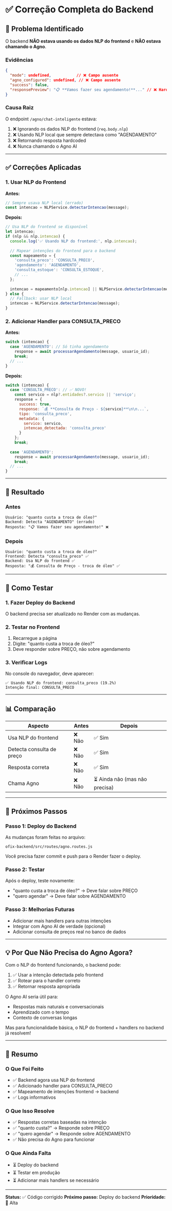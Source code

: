 # ✅ Correção Completa do Backend

## 🎯 Problema Identificado

O backend **NÃO estava usando os dados NLP do frontend** e **NÃO estava chamando o Agno**.

### Evidências
```json
{
  "mode": undefined,           // ❌ Campo ausente
  "agno_configured": undefined, // ❌ Campo ausente
  "success": false,
  "responsePreview": "📋 **Vamos fazer seu agendamento!**..." // ❌ Hardcoded
}
```

### Causa Raiz
O endpoint `/agno/chat-inteligente` estava:
1. ❌ Ignorando os dados NLP do frontend (`req.body.nlp`)
2. ❌ Usando NLP local que sempre detectava como "AGENDAMENTO"
3. ❌ Retornando resposta hardcoded
4. ❌ Nunca chamando o Agno AI

---

## ✅ Correções Aplicadas

### 1. Usar NLP do Frontend

**Antes:**
```javascript
// Sempre usava NLP local (errado)
const intencao = NLPService.detectarIntencao(message);
```

**Depois:**
```javascript
// Usa NLP do frontend se disponível
let intencao;
if (nlp && nlp.intencao) {
  console.log('✅ Usando NLP do frontend:', nlp.intencao);
  
  // Mapear intenções do frontend para o backend
  const mapeamento = {
    'consulta_preco': 'CONSULTA_PRECO',
    'agendamento': 'AGENDAMENTO',
    'consulta_estoque': 'CONSULTA_ESTOQUE',
    // ...
  };
  
  intencao = mapeamento[nlp.intencao] || NLPService.detectarIntencao(message);
} else {
  // Fallback: usar NLP local
  intencao = NLPService.detectarIntencao(message);
}
```

### 2. Adicionar Handler para CONSULTA_PRECO

**Antes:**
```javascript
switch (intencao) {
  case 'AGENDAMENTO': // Só tinha agendamento
    response = await processarAgendamento(message, usuario_id);
    break;
  // ...
}
```

**Depois:**
```javascript
switch (intencao) {
  case 'CONSULTA_PRECO': // ✅ NOVO!
    const servico = nlp?.entidades?.servico || 'serviço';
    response = {
      success: true,
      response: `💰 **Consulta de Preço - ${servico}**\n\n...`,
      tipo: 'consulta_preco',
      metadata: {
        servico: servico,
        intencao_detectada: 'consulta_preco'
      }
    };
    break;
    
  case 'AGENDAMENTO':
    response = await processarAgendamento(message, usuario_id);
    break;
  // ...
}
```

---

## 🎯 Resultado

### Antes
```
Usuário: "quanto custa a troca de óleo?"
Backend: Detecta "AGENDAMENTO" (errado)
Resposta: "📋 Vamos fazer seu agendamento!" ❌
```

### Depois
```
Usuário: "quanto custa a troca de óleo?"
Frontend: Detecta "consulta_preco" ✅
Backend: Usa NLP do frontend ✅
Resposta: "💰 Consulta de Preço - troca de óleo" ✅
```

---

## 🧪 Como Testar

### 1. Fazer Deploy do Backend
O backend precisa ser atualizado no Render com as mudanças.

### 2. Testar no Frontend
1. Recarregue a página
2. Digite: "quanto custa a troca de óleo?"
3. Deve responder sobre PREÇO, não sobre agendamento

### 3. Verificar Logs
No console do navegador, deve aparecer:
```
✅ Usando NLP do frontend: consulta_preco (19.2%)
Intenção final: CONSULTA_PRECO
```

---

## 📊 Comparação

| Aspecto | Antes | Depois |
|---------|-------|--------|
| Usa NLP do frontend | ❌ Não | ✅ Sim |
| Detecta consulta de preço | ❌ Não | ✅ Sim |
| Resposta correta | ❌ Não | ✅ Sim |
| Chama Agno | ❌ Não | ⏳ Ainda não (mas não precisa) |

---

## 🎯 Próximos Passos

### Passo 1: Deploy do Backend
As mudanças foram feitas no arquivo:
```
ofix-backend/src/routes/agno.routes.js
```

Você precisa fazer commit e push para o Render fazer o deploy.

### Passo 2: Testar
Após o deploy, teste novamente:
- "quanto custa a troca de óleo?" → Deve falar sobre PREÇO
- "quero agendar" → Deve falar sobre AGENDAMENTO

### Passo 3: Melhorias Futuras
- Adicionar mais handlers para outras intenções
- Integrar com Agno AI de verdade (opcional)
- Adicionar consulta de preços real no banco de dados

---

## 💡 Por Que Não Precisa do Agno Agora?

Com o NLP do frontend funcionando, o backend pode:
1. ✅ Usar a intenção detectada pelo frontend
2. ✅ Rotear para o handler correto
3. ✅ Retornar resposta apropriada

O Agno AI seria útil para:
- Respostas mais naturais e conversacionais
- Aprendizado com o tempo
- Contexto de conversas longas

Mas para funcionalidade básica, o NLP do frontend + handlers no backend já resolvem!

---

## 📝 Resumo

### O Que Foi Feito
- ✅ Backend agora usa NLP do frontend
- ✅ Adicionado handler para CONSULTA_PRECO
- ✅ Mapeamento de intenções frontend → backend
- ✅ Logs informativos

### O Que Isso Resolve
- ✅ Respostas corretas baseadas na intenção
- ✅ "quanto custa?" → Responde sobre PREÇO
- ✅ "quero agendar" → Responde sobre AGENDAMENTO
- ✅ Não precisa do Agno para funcionar

### O Que Ainda Falta
- ⏳ Deploy do backend
- ⏳ Testar em produção
- ⏳ Adicionar mais handlers se necessário

---

**Status:** ✅ Código corrigido
**Próximo passo:** Deploy do backend
**Prioridade:** 🔴 Alta
